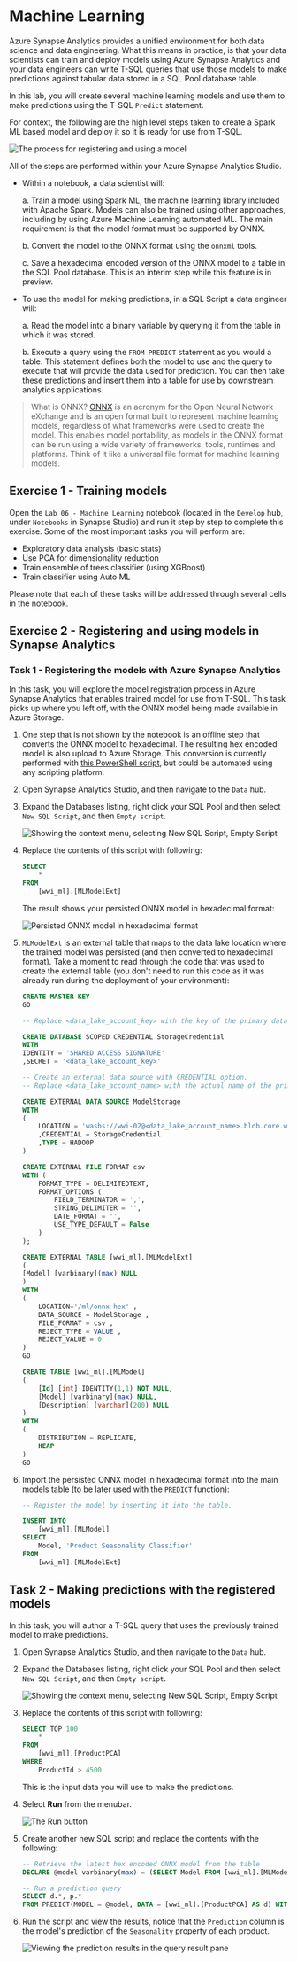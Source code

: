 # Machine Learning

Azure Synapse Analytics provides a unified environment for both data science and data engineering. What this means in practice, is that your data scientists can train and deploy models using Azure Synapse Analytics and your data engineers can write T-SQL queries that use those models to make predictions against tabular data stored in a SQL Pool database table.

In this lab, you will create several machine learning models and use them to make predictions using the T-SQL `Predict` statement.

For context, the following are the high level steps taken to create a Spark ML based model and deploy it so it is ready for use from T-SQL.

![The process for registering and using a model](media/lab06-machine-learning-process.png "Review model registration process")

All of the steps are performed within your Azure Synapse Analytics Studio.

- Within a notebook, a data scientist will:

  a. Train a model using Spark ML, the machine learning library included with Apache Spark. Models can also be trained using other approaches, including by using Azure Machine Learning automated ML. The main requirement is that the model format must be supported by ONNX.

  b. Convert the model to the ONNX format using the `onnxml` tools.

  c. Save a hexadecimal encoded version of the ONNX model to a table in the SQL Pool database. This is an interim step while this feature is in preview.

- To use the model for making predictions, in a SQL Script a data engineer will:

  a. Read the model into a binary variable by querying it from the table in which it was stored.

  b. Execute a query using the `FROM PREDICT` statement as you would a table. This statement defines both the model to use and the query to execute that will provide the data used for prediction. You can then take these predictions and insert them into a table for use by downstream analytics applications.

> What is ONNX? [ONNX](https://onnx.ai/) is an acronym for the Open Neural Network eXchange and is an open format built to represent machine learning models, regardless of what frameworks were used to create the model. This enables model portability, as models in the ONNX format can be run using a wide variety of frameworks, tools, runtimes and platforms. Think of it like a universal file format for machine learning models.

## Exercise 1 - Training models

Open the `Lab 06 - Machine Learning` notebook (located in the `Develop` hub, under `Notebooks` in Synapse Studio) and run it step by step to complete this exercise. Some of the most important tasks you will perform are:

- Exploratory data analysis (basic stats)
- Use PCA for dimensionality reduction
- Train ensemble of trees classifier (using XGBoost)
- Train classifier using Auto ML

Please note that each of these tasks will be addressed through several cells in the notebook.

## Exercise 2 - Registering and using models in Synapse Analytics

### Task 1 - Registering the models with Azure Synapse Analytics

In this task, you will explore the model registration process in Azure Synapse Analytics that enables trained model for use from T-SQL. This task picks up where you left off, with the ONNX model being made available in Azure Storage.

1. One step that is not shown by the notebook is an offline step that converts the ONNX model to hexadecimal. The resulting hex encoded model is also upload to Azure Storage. This conversion is currently performed with [this PowerShell script](https://github.com/solliancenet/azure-synapse-analytics-workshop-400/raw/master/artifacts/day-03/lab-06-machine-learning/convert-to-hex.ps1), but could be automated using any scripting platform.

2. Open Synapse Analytics Studio, and then navigate to the `Data` hub.

3. Expand the Databases listing, right click your SQL Pool and then select `New SQL Script`, and then `Empty script`.

   ![Showing the context menu, selecting New SQL Script, Empty Script](media/lab06-new-sql-script.png "Create new script")

4. Replace the contents of this script with following:

    ```sql
    SELECT
        *
    FROM
        [wwi_ml].[MLModelExt]
    ```

    The result shows your persisted ONNX model in hexadecimal format:

    ![Persisted ONNX model in hexadecimal format](./media/lab06-persisted-model.png)

5. `MLModelExt` is an external table that maps to the data lake location where the trained model was persisted (and then converted to hexadecimal format). Take a moment to read through the code that was used to create the external table (you don't need to run this code as it was already run during the deployment of your environment):

    ``` sql
    CREATE MASTER KEY
    GO

    -- Replace <data_lake_account_key> with the key of the primary data lake account

    CREATE DATABASE SCOPED CREDENTIAL StorageCredential
    WITH
    IDENTITY = 'SHARED ACCESS SIGNATURE'
    ,SECRET = '<data_lake_account_key>'

    -- Create an external data source with CREDENTIAL option.
    -- Replace <data_lake_account_name> with the actual name of the primary data lake account

    CREATE EXTERNAL DATA SOURCE ModelStorage
    WITH
    ( 
        LOCATION = 'wasbs://wwi-02@<data_lake_account_name>.blob.core.windows.net'
        ,CREDENTIAL = StorageCredential
        ,TYPE = HADOOP
    )

    CREATE EXTERNAL FILE FORMAT csv
    WITH (
        FORMAT_TYPE = DELIMITEDTEXT,
        FORMAT_OPTIONS (
            FIELD_TERMINATOR = ',',
            STRING_DELIMITER = '',
            DATE_FORMAT = '',
            USE_TYPE_DEFAULT = False
        )
    );

    CREATE EXTERNAL TABLE [wwi_ml].[MLModelExt]
    (
    [Model] [varbinary](max) NULL
    )
    WITH
    (
        LOCATION='/ml/onnx-hex' ,
        DATA_SOURCE = ModelStorage ,
        FILE_FORMAT = csv ,
        REJECT_TYPE = VALUE ,
        REJECT_VALUE = 0
    )
    GO

    CREATE TABLE [wwi_ml].[MLModel]
    (
        [Id] [int] IDENTITY(1,1) NOT NULL,
        [Model] [varbinary](max) NULL,
        [Description] [varchar](200) NULL
    )
    WITH
    (
        DISTRIBUTION = REPLICATE,
        HEAP
    )
    GO
    ```

6. Import the persisted ONNX model in hexadecimal format into the main models table (to be later used with the `PREDICT` function):

    ```sql
    -- Register the model by inserting it into the table.

    INSERT INTO
        [wwi_ml].[MLModel]
    SELECT
        Model, 'Product Seasonality Classifier'
    FROM
        [wwi_ml].[MLModelExt]
    ```

## Task 2 - Making predictions with the registered models

In this task, you will author a T-SQL query that uses the previously trained model to make predictions.

1. Open Synapse Analytics Studio, and then navigate to the `Data` hub.

2. Expand the Databases listing, right click your SQL Pool and then select `New SQL Script`, and then `Empty script`.

   ![Showing the context menu, selecting New SQL Script, Empty Script](media/lab06-new-sql-script.png "Create new script")

3. Replace the contents of this script with following:

    ```sql
    SELECT TOP 100
        *
    FROM
        [wwi_ml].[ProductPCA]
    WHERE
        ProductId > 4500
    ```

    This is the input data you will use to make the predictions.

4. Select **Run** from the menubar.

   ![The Run button](media/lab06-select-run.png "Select Run")

5. Create another new SQL script and replace the contents with the following:

   ```sql
   -- Retrieve the latest hex encoded ONNX model from the table
   DECLARE @model varbinary(max) = (SELECT Model FROM [wwi_ml].[MLModel] WHERE Id = (SELECT Top(1) max(ID) FROM [wwi_ml].[MLModel]));

   -- Run a prediction query
   SELECT d.*, p.*
   FROM PREDICT(MODEL = @model, DATA = [wwi_ml].[ProductPCA] AS d) WITH (prediction real) AS p;
   ```

6. Run the script and view the results, notice that the `Prediction` column is the model's prediction of the `Seasonality` property of each product.

   ![Viewing the prediction results in the query result pane](media/lab06-view-prediction-results.png "View prediction results")
